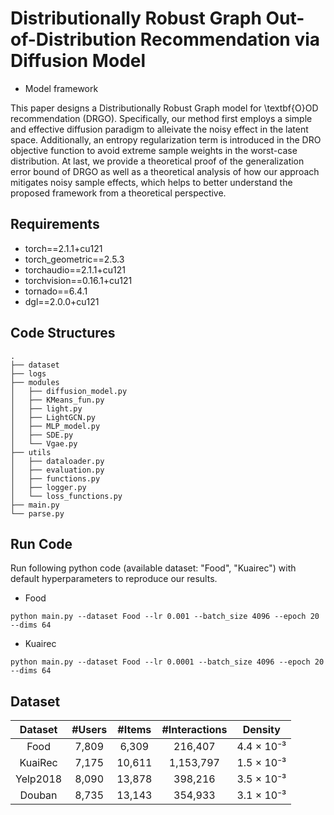 # Distributionally Robust Graph Out-of-Distribution Recommendation via Diffusion Model

- Model framework

This paper designs a Distributionally Robust Graph model for \textbf{O}OD recommendation (DRGO). Specifically, our method first employs a simple and effective diffusion paradigm to alleivate the noisy effect in the latent space. Additionally, an entropy regularization term is introduced in the DRO objective function to avoid extreme sample weights in the worst-case distribution. At last, we provide a theoretical proof of the generalization error bound of DRGO as well as a theoretical analysis of how our approach mitigates noisy sample effects, which helps to better understand the proposed framework
from a theoretical perspective.

## Requirements

- torch==2.1.1+cu121  
- torch_geometric==2.5.3  
- torchaudio==2.1.1+cu121  
- torchvision==0.16.1+cu121  
- tornado==6.4.1  
- dgl==2.0.0+cu121

## Code Structures

```
.
├── dataset
├── logs
├── modules
│   ├── diffusion_model.py
│   ├── KMeans_fun.py
│   ├── light.py
│   ├── LightGCN.py
│   ├── MLP_model.py
│   ├── SDE.py
│   └── Vgae.py
├── utils
│   ├── dataloader.py
│   ├── evaluation.py
│   ├── functions.py
│   ├── logger.py
│   └── loss_functions.py
├── main.py
└── parse.py

```
## Run Code

Run following python code (available dataset: "Food", "Kuairec") with default hyperparameters to reproduce our results.

- Food
```
python main.py --dataset Food --lr 0.001 --batch_size 4096 --epoch 20 --dims 64
```
- Kuairec
```
python main.py --dataset Food --lr 0.0001 --batch_size 4096 --epoch 20 --dims 64
```

## Dataset

|  Dataset   |  #Users  |  #Items  |  #Interactions  |   Density   |
|:----------:|:--------:|:--------:|:---------------:|:-----------:|
|    Food    |  7,809   |  6,309   |     216,407     | 4.4 × 10⁻³  |
|  KuaiRec   |  7,175   |  10,611  |    1,153,797    | 1.5 × 10⁻³  |
|  Yelp2018  |  8,090   |  13,878  |     398,216     | 3.5 × 10⁻³  |
|   Douban   |  8,735   |  13,143  |     354,933     | 3.1 × 10⁻³  |

